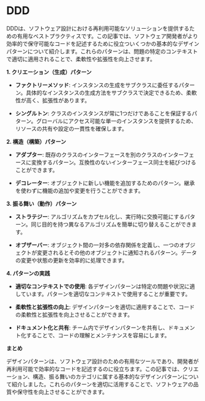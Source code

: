 # DDD

DDDは、ソフトウェア設計における再利用可能なソリューションを提供するための有用なベストプラクティスです。この記事では、ソフトウェア開発者がより効率的で保守可能なコードを記述するために役立ついくつかの基本的なデザインパターンについて紹介します。これらのパターンは、問題の特定のコンテキストで適切に適用されることで、柔軟性や拡張性を向上させます。

**1. クリエーション（生成）パターン**

- **ファクトリーメソッド**: インスタンスの生成をサブクラスに委任するパターン。具体的なインスタンスの生成方法をサブクラスで決定できるため、柔軟性が高く、拡張性があります。

- **シングルトン**: クラスのインスタンスが常に1つだけであることを保証するパターン。グローバルにアクセス可能な単一のインスタンスを提供するため、リソースの共有や設定の一貫性を確保します。

**2. 構造（構築）パターン**

- **アダプター**: 既存のクラスのインターフェースを別のクラスのインターフェースに変換するパターン。互換性のないインターフェース同士を結びつけることができます。

- **デコレーター**: オブジェクトに新しい機能を追加するためのパターン。継承を使わずに機能の追加や変更を行うことができます。

**3. 振る舞い（動作）パターン**

- **ストラテジー**: アルゴリズムをカプセル化し、実行時に交換可能にするパターン。同じ目的を持つ異なるアルゴリズムを簡単に切り替えることができます。

- **オブザーバー**: オブジェクト間の一対多の依存関係を定義し、一つのオブジェクトが変更されるとその他のオブジェクトに通知されるパターン。データの変更や状態の更新を効率的に処理できます。

**4. パターンの実践**

- **適切なコンテキストでの使用**: 各デザインパターンは特定の問題や状況に適しています。パターンを適切なコンテキストで使用することが重要です。

- **柔軟性と拡張性の向上**: デザインパターンを適切に適用することで、コードの柔軟性と拡張性を向上させることができます。

- **ドキュメント化と共有**: チーム内でデザインパターンを共有し、ドキュメント化することで、コードの理解とメンテナンスを容易にします。


**まとめ**

デザインパターンは、ソフトウェア設計のための有用なツールであり、開発者が再利用可能で効率的なコードを記述するのに役立ちます。この記事では、クリエーション、構造、振る舞いのカテゴリに属する基本的なデザインパターンについて紹介しました。これらのパターンを適切に活用することで、ソフトウェアの品質や保守性を向上させることができます。